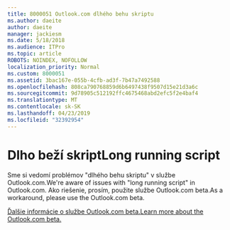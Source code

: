 ```yaml
---
title: 8000051 Outlook.com dlhého behu skriptu
ms.author: daeite
author: daeite
manager: jackiesm
ms.date: 5/18/2018
ms.audience: ITPro
ms.topic: article
ROBOTS: NOINDEX, NOFOLLOW
localization_priority: Normal
ms.custom: 8000051
ms.assetid: 3bac167e-055b-4cfb-ad3f-7b47a7492588
ms.openlocfilehash: 808ca790768859d6b6497438f9507d15e21d3a6c
ms.sourcegitcommit: 9d78905c512192ffc4675468abd2efc5f2e4baf4
ms.translationtype: MT
ms.contentlocale: sk-SK
ms.lasthandoff: 04/23/2019
ms.locfileid: "32392954"
---
```

# <a name="long-running-script"></a><span data-ttu-id="22bca-102">Dlho beží skript</span><span class="sxs-lookup"><span data-stu-id="22bca-102">Long running script</span></span>

<span data-ttu-id="22bca-103">Sme si vedomí problémov "dlhého behu skriptu" v službe Outlook.com.</span><span class="sxs-lookup"><span data-stu-id="22bca-103">We're aware of issues with "long running script" in Outlook.com.</span></span> <span data-ttu-id="22bca-104">Ako riešenie, prosím, použite službe Outlook.com beta.</span><span class="sxs-lookup"><span data-stu-id="22bca-104">As a workaround, please use the Outlook.com beta.</span></span>
  
[<span data-ttu-id="22bca-105">Ďalšie informácie o službe Outlook.com beta.</span><span class="sxs-lookup"><span data-stu-id="22bca-105">Learn more about the Outlook.com beta.</span></span>](https://go.microsoft.com/fwlink/p/?linkid=874356)
  

